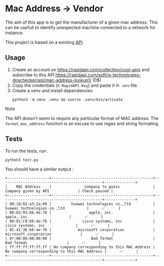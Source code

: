 # Mac Address $\to$ Vendor
The aim of this app is to get the manufacturer of a given mac address.
This can be usefull to identify unexpected machine connected to a network for instance.

This project is based on a existing [API](https://rapidapi.com/softrix-technologies-dnschecker/api/mac-address-lookup1/).
## Usage
1. Create an account on https://rapidapi.com/collection/cool-apis and subscribe to this API https://rapidapi.com/softrix-technologies-dnschecker/api/mac-address-lookup1/ (0$)
2. Copy the credentials (`X-RapidAPI-Key`)  and paste it in `.env` file
3. Create a venv and install dependencies
    ```shell
    python3 -m venv .venv && source .venv/bin/activate
    ```

> [!NOTE]
> The API doesn't seem to require any particular format of MAC address. The `format_mac_address` function is an excuse to use regex and string formating.

## Tests
To run the tests, run :
```
python3 test.py
```
You should have a similar output :
```text
+-------------------+----------------------------------------------+----------------------------------------------+--------------+
|    MAC Address    |               Company to guess               |             Company given by API             | Check passed |
+-------------------+----------------------------------------------+----------------------------------------------+--------------+
| 00:18:82:a3:2a:09 |         huawei technologies co.,ltd          |         huawei technologies co.,ltd          |      ✅      |
| 00:03:93:b6:4e:76 |                 apple, inc.                  |                 apple, inc.                  |      ✅      |
| 00:01:C9:b6:4e:76 |              cisco systems, inc              |              cisco systems, inc              |      ✅      |
| 0C-41-3E-b6-4e-76 |            microsoft corporation             |            microsoft corporation             |      ✅      |
| 0?:00:00:00:00:00 |                  Bad format                  |                  Bad format                  |      ✅      |
| ff:ff:ff:ff:ff:ff | No company corresponding to this MAC Address | No company corresponding to this MAC Address |      ✅      |
+-------------------+----------------------------------------------+----------------------------------------------+--------------+
```



